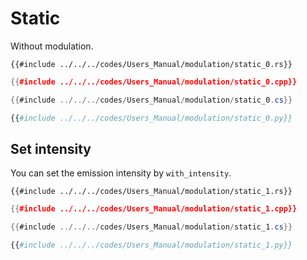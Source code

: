 # Static

Without modulation.

```rust,edition2024
{{#include ../../../codes/Users_Manual/modulation/static_0.rs}}
```

```cpp
{{#include ../../../codes/Users_Manual/modulation/static_0.cpp}}
```

```cs
{{#include ../../../codes/Users_Manual/modulation/static_0.cs}}
```

```python
{{#include ../../../codes/Users_Manual/modulation/static_0.py}}
```

## Set intensity

You can set the emission intensity by `with_intensity`.

```rust,edition2024
{{#include ../../../codes/Users_Manual/modulation/static_1.rs}}
```

```cpp
{{#include ../../../codes/Users_Manual/modulation/static_1.cpp}}
```

```cs
{{#include ../../../codes/Users_Manual/modulation/static_1.cs}}
```

```python
{{#include ../../../codes/Users_Manual/modulation/static_1.py}}
```
